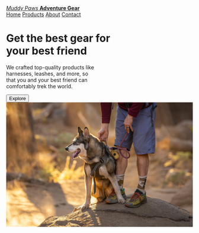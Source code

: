<!DOCTYPE html>
<html>
  <head>
    <meta charset="utf-8" />
    <title>Muddy Paws Adventure Gear</title>
	<link href="style.css" rel="stylesheet" type="text/css">
  </head>
  <body>
	<a class="logo" href="index.html"><i>Muddy Paws</i> <b>Adventure Gear</b></a>
	<div class="navbar">
		<a class="active home" href="index.md">Home</a>
		<a class="products" href="products.html">Products</a>
		<a class="about" href="about.html">About</a>
		<a class="contact" href="contact.html">Contact</a>
	</div>
	<div class=homeStatus></div>
    <h1 id="heroHeading">Get the best gear for<br>
	your <b>best friend</b></h1>
	<p id="heroDesc">We crafted top-quality products like<br> 
	harnesses, leashes, and more, so<br>
	that you and your best friend can<br>
	comfortably trek the world. 
	</p>
	<input type="button" href="products.html" id="explore" value="Explore" onclick="purchaseItem()"/>
	<img src="photos/herodog.jpg" id="heroImage" alt="In a rocky and dusty scene, a husky with sits on a rock grinning and looking into the distance as its owner, wearing hiking shoes and shorts, stands behind it gripping its harness.">
  </body>
</html>
